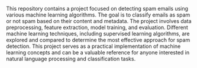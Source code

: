 This repository contains a project focused on detecting spam emails using various machine learning algorithms. The goal is to classify emails as spam or not spam based on their content and metadata. The project involves data preprocessing, feature extraction, model training, and evaluation. Different machine learning techniques, including supervised learning algorithms, are explored and compared to determine the most effective approach for spam detection. This project serves as a practical implementation of machine learning concepts and can be a valuable reference for anyone interested in natural language processing and classification tasks.
